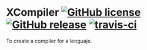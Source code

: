 # XCompiler [![GitHub license](https://img.shields.io/badge/license-MIT-lightgrey.svg)](https://raw.githubusercontent.com/utatti/kawa/master/LICENSE) [![GitHub release](https://img.shields.io/github/release/utatti/kawa.svg)](https://github.com/utatti/kawa/releases) [![travis-ci](https://travis-ci.org/utatti/kawa.svg)](https://travis-ci.org/utatti/kawa)

To create a compiler for a lenguaje.
